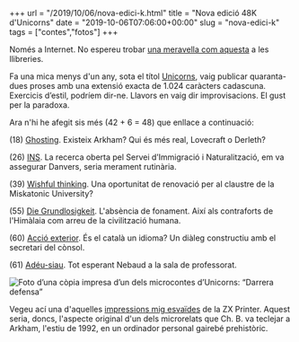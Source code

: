 +++
url = "/2019/10/06/nova-edici-k.html"
title = "Nova edició 48K d'Unicorns"
date = "2019-10-06T07:06:00+00:00"
slug = "nova-edici-k"
tags = ["contes","fotos"]
+++

Només a Internet. No espereu trobar [una meravella com aquesta](http://carlesbellver.net/contes/unicorns/) a les llibreries.

Fa una mica menys d'un any, sota el títol [Unicorns](http://carlesbellver.net/contes/unicorns/), vaig publicar quaranta-dues proses amb una extensió exacta de 1.024 caràcters cadascuna. Exercicis d’estil, podríem dir-ne. Llavors en vaig dir improvisacions. El gust per la paradoxa.

Ara n'hi he afegit sis més (42 + 6 = 48) que enllace a continuació:

(18) [Ghosting](http://carlesbellver.net/contes/unicorns/unicorns18.html). Existeix Arkham? Qui és més real, Lovecraft o Derleth?

(26) [INS](http://carlesbellver.net/contes/unicorns/unicorns26.html). La recerca oberta pel Servei d’Immigració i Naturalització, em va assegurar Danvers, seria merament rutinària.

(39) [Wishful thinking](http://carlesbellver.net/contes/unicorns/unicorns39.html). Una oportunitat de renovació per al claustre de la Miskatonic University?

(55) [Die Grundlosigkeit](http://carlesbellver.net/contes/unicorns/unicorns55.html). L'absència de fonament. Així als contraforts de l'Himàlaia com arreu de la civilització humana.

(60) [Acció exterior](http://carlesbellver.net/contes/unicorns/unicorns60.html). És el català un idioma? Un diàleg constructiu amb el secretari del cònsol.

(61) [Adéu-siau](http://carlesbellver.net/contes/unicorns/unicorns61.html). Tot esperant Nebaud a la sala de professorat.

<img src="/uploads/2019/d6c450421e.jpg" alt="Foto d’una còpia impresa d’un dels microcontes d’Unicorns: “Darrera defensa”" />

Vegeu ací una d'aquelles [impressions mig esvaïdes](http://carlesbellver.net/contes/unicorns/unicorns00.html) de la ZX Printer. Aquest seria, doncs, l'aspecte original d'un dels microrelats que Ch. B. va teclejar a Arkham, l'estiu de 1992, en un ordinador personal gairebé prehistòric.
